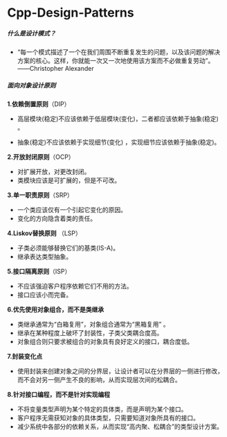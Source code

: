 # Cpp-Design-Patterns




##### 什么是设计模式？

+ “每一个模式描述了一个在我们周围不断重复发生的问题，以及该问题的解决方案的核心。这样，你就能一次又一次地使用该方案而不必做重复劳动”。 ——Christopher Alexander




##### 面向对象设计原则

**1.依赖倒置原则**（DIP）

+ 高层模块(稳定)不应该依赖于低层模块(变化)，二者都应该依赖于抽象(稳定) 。

+ 抽象(稳定)不应该依赖于实现细节(变化) ，实现细节应该依赖于抽象(稳定)。

**2.开放封闭原则**（OCP）

+ 对扩展开放，对更改封闭。
+ 类模块应该是可扩展的，但是不可改。

**3.单一职责原则**（SRP）

+ 一个类应该仅有一个引起它变化的原因。
+ 变化的方向隐含着类的责任。

**4.Liskov替换原则** （LSP）

+ 子类必须能够替换它们的基类(IS-A)。
+ 继承表达类型抽象。

**5.接口隔离原则**（ISP）

+ 不应该强迫客户程序依赖它们不用的方法。
+ 接口应该小而完备。

**6.优先使用对象组合，而不是类继承**

+ 类继承通常为“白箱复用”，对象组合通常为“黑箱复用” 。
+ 继承在某种程度上破坏了封装性，子类父类耦合度高。
+ 对象组合则只要求被组合的对象具有良好定义的接口，耦合度低。

**7.封装变化点**

+ 使用封装来创建对象之间的分界层，让设计者可以在分界层的一侧进行修改，而不会对另一侧产生不良的影响，从而实现层次间的松耦合。

**8.针对接口编程，而不是针对实现编程**

+ 不将变量类型声明为某个特定的具体类，而是声明为某个接口。
+ 客户程序无需获知对象的具体类型，只需要知道对象所具有的接口。
+ 减少系统中各部分的依赖关系，从而实现“高内聚、松耦合”的类型设计方案。

##### 
